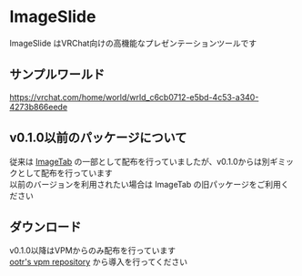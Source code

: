 # ImageSlide
ImageSlide はVRChat向けの高機能なプレゼンテーションツールです

## サンプルワールド

https://vrchat.com/home/world/wrld_c6cb0712-e5bd-4c53-a340-4273b866eede

## v0.1.0以前のパッケージについて
従来は [ImageTab](/docs/Packages/ImageTab/) の一部として配布を行っていましたが、v0.1.0からは別ギミックとして配布を行っています  
以前のバージョンを利用されたい場合は ImageTab の旧パッケージをご利用ください

## ダウンロード
v0.1.0以降はVPMからのみ配布を行っています  
[ootr's vpm repository](/docs/vpm) から導入を行ってください
